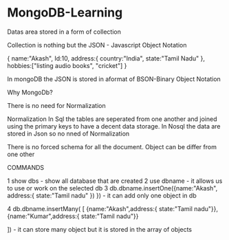 # MongoDB-Learning

Datas area stored in a form of collection

Collection is nothing but the JSON - Javascript Object Notation

{
name:"Akash",
Id:10,
address:{
country:"India",
state:"Tamil Nadu"
},
hobbies:["listing audio books", "cricket"]
}


In mongoDB the JSON is stored in aformat of BSON-Binary Object Notation

Why MongoDb?

There is no need for Normalization 

Normalization 
      In Sql the tables are seperated from one another and joined using the primary keys to have a decent data storage.
      In Nosql the data are stored in Json so no nned of Normalization
      
      
There is no forced schema for all the document. Object can be differ from one other


COMMANDS

1 show dbs - show all database that are created
2 use dbname - it allows us to use or work on the selected db
3 db.dbname.insertOne({name:"Akash",
                         address:{
                         state:"Tamil nadu"
                         }) 
                         }) - it can add only one object in db
                         
4 db.dbname.insertMany(
[
{name:"Akash",address:{ state:"Tamil nadu"}},
{name:"Kumar",address:{ state:"Tamil nadu"}}

])  - it can store many object but it is stored in the array of objects





